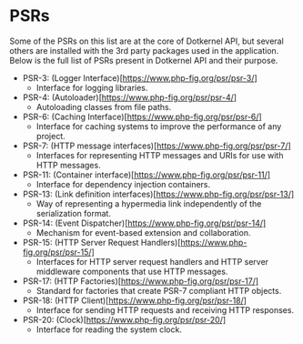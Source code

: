 # PSRs

Some of the PSRs on this list are at the core of Dotkernel API, but several others are installed with the 3rd party packages used in the application.
Below is the full list of PSRs present in Dotkernel API and their purpose.

* PSR-3: (Logger Interface)[https://www.php-fig.org/psr/psr-3/]
    * Interface for logging libraries.
* PSR-4: (Autoloader)[https://www.php-fig.org/psr/psr-4/]
    * Autoloading classes from file paths.
* PSR-6: (Caching Interface)[https://www.php-fig.org/psr/psr-6/]
    * Interface for caching systems to improve the performance of any project.
* PSR-7: (HTTP message interfaces)[https://www.php-fig.org/psr/psr-7/]
    * Interfaces for representing HTTP messages and URIs for use with HTTP messages.
* PSR-11: (Container interface)[https://www.php-fig.org/psr/psr-11/]
    * Interface for dependency injection containers.
* PSR-13: (Link definition interfaces)[https://www.php-fig.org/psr/psr-13/]
    * Way of representing a hypermedia link independently of the serialization format.
* PSR-14: (Event Dispatcher)[https://www.php-fig.org/psr/psr-14/]
    * Mechanism for event-based extension and collaboration.
* PSR-15: (HTTP Server Request Handlers)[https://www.php-fig.org/psr/psr-15/]
    * Interfaces for HTTP server request handlers and HTTP server middleware components that use HTTP messages.
* PSR-17: (HTTP Factories)[https://www.php-fig.org/psr/psr-17/]
    * Standard for factories that create PSR-7 compliant HTTP objects.
* PSR-18: (HTTP Client)[https://www.php-fig.org/psr/psr-18/]
    * Interface for sending HTTP requests and receiving HTTP responses.
* PSR-20: (Clock)[https://www.php-fig.org/psr/psr-20/]
    * Interface for reading the system clock.
